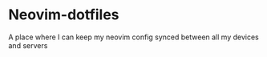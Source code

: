 # Neovim-dotfiles
A place where I can keep my neovim config synced between all my devices and servers
